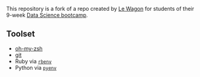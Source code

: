 This repository is a fork of a repo created by [Le Wagon](https://www.lewagon.com) for students of their 9-week [Data Science bootcamp](https://www.lewagon.com).

## Toolset

- [oh-my-zsh](http://ohmyz.sh/)
- [git](https://git-scm.com/)
- Ruby via [`rbenv`](https://github.com/rbenv/rbenv)
- Python via [`pyenv`](https://github.com/pyenv/pyenv)
